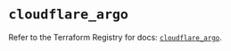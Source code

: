# `cloudflare_argo`

Refer to the Terraform Registry for docs: [`cloudflare_argo`](https://registry.terraform.io/providers/cloudflare/cloudflare/4.28.0/docs/resources/argo).
